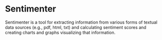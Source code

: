 # Sentimenter

Sentimenter is a tool for extracting information from various forms of textual data sources (e.g., pdf, html, txt) and calculating sentiment scores and creating charts and graphs visualizing that information.
